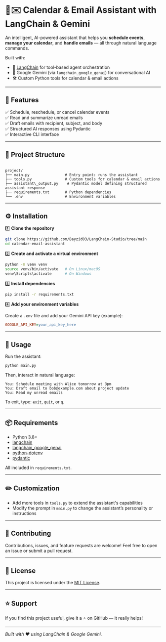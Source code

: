 # 📅✉️ Calendar & Email Assistant with LangChain & Gemini

An intelligent, AI-powered assistant that helps you **schedule events**, **manage your calendar**, and **handle emails** — all through natural language commands.

Built with:
- 🧠 [LangChain](https://github.com/langchain-ai/langchain) for tool-based agent orchestration
- 🔮 Google Gemini (via `langchain_google_genai`) for conversational AI
- 🛠️ Custom Python tools for calendar & email actions

---

## 🚀 Features
✅ Schedule, reschedule, or cancel calendar events  
✅ Read and summarize unread emails  
✅ Draft emails with recipient, subject, and body  
✅ Structured AI responses using Pydantic  
✅ Interactive CLI interface

---

## 📂 Project Structure
```

project/
├── main.py                # Entry point: runs the assistant
├── tools.py               # Custom tools for calendar & email actions
├── assistant\_output.py    # Pydantic model defining structured assistant response
├── requirements.txt       # Python dependencies
└── .env                   # Environment variables

````

---

## ⚙️ Installation

1️⃣ **Clone the repository**
```bash
git clone https://github.com/Bayzid03/LangChain-Studio/tree/main
cd calendar-email-assistant
````

2️⃣ **Create and activate a virtual environment**

```bash
python -m venv venv
source venv/bin/activate   # On Linux/macOS
venv\Scripts\activate      # On Windows
```

3️⃣ **Install dependencies**

```bash
pip install -r requirements.txt
```

4️⃣ **Add your environment variables**

Create a `.env` file and add your Gemini API key (example):

```ini
GOOGLE_API_KEY=your_api_key_here
```

---

## 🧪 Usage

Run the assistant:

```bash
python main.py
```

Then, interact in natural language:

```text
You: Schedule meeting with Alice tomorrow at 3pm
You: Draft email to bob@example.com about project update
You: Read my unread emails
```

To exit, type: `exit`, `quit`, or `q`.

---

## 📦 Requirements

* Python 3.8+
* [langchain](https://pypi.org/project/langchain/)
* [langchain\_google\_genai](https://pypi.org/project/langchain-google-genai/)
* [python-dotenv](https://pypi.org/project/python-dotenv/)
* [pydantic](https://pypi.org/project/pydantic/)

All included in `requirements.txt`.

---

## ✏️ Customization

* Add more tools in `tools.py` to extend the assistant's capabilities
* Modify the prompt in `main.py` to change the assistant’s personality or instructions

---

## 🤝 Contributing

Contributions, issues, and feature requests are welcome!
Feel free to open an issue or submit a pull request.

---

## 📄 License

This project is licensed under the [MIT License](LICENSE).

---

## ⭐️ Support

If you find this project useful, give it a ⭐️ on GitHub — it really helps!

---

*Built with ❤️ using LangChain & Google Gemini.*
